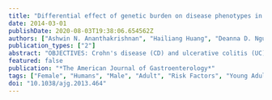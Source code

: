 ```yaml
---
title: "Differential effect of genetic burden on disease phenotypes in Crohn's disease and ulcerative colitis: analysis of a North American cohort"
date: 2014-03-01
publishDate: 2020-08-03T19:38:06.654562Z
authors: ["Ashwin N. Ananthakrishnan", "Hailiang Huang", "Deanna D. Nguyen", "Jenny Sauk", "Vijay Yajnik", "Ramnik J. Xavier"]
publication_types: ["2"]
abstract: "OBJECTIVES: Crohn's disease (CD) and ulcerative colitis (UC) are chronic immunologically mediated diseases with a progressive relapsing remitting course. There is considerable heterogeneity in disease course and accurate prediction of natural history has been challenging. The phenotypic implication of increasing genetic predisposition to CD or UC is unknown. METHODS: The data source for our study was a prospective cohort of CD and UC patients recruited from a tertiary referral center. All patients underwent genotyping on the Illumina Immunochip. A genetic risk score (GRS) incorporating strength of association (log odds ratio) and allele dose for each of the 163 inflammatory bowel disease (IBD) risk loci was calculated and phenotypic associations examined across GRS quartiles. RESULTS: Our study cohort included 1,105 patients (697 CD, 408 UC). Increasing genetic burden was associated with earlier age of diagnosis of CD (Ptrend=0.008). Patients in the highest GRS quartile were likely to develop disease 5 years earlier than those in the lowest quartile. Increasing genetic burden was also associated with ileal involvement in CD (Ptrend textless0.0001). The effect of genetic burden was independent of the NOD2 locus and was stronger among those with no NOD2 variants, and in never smokers. UC patients with an involved first-degree relative had a higher genetic burden, but GRS was not associated with disease phenotype in UC. CONCLUSIONS: Increasing genetic burden is associated with early age of diagnosis in CD, but not UC. The expanded panel of IBD risk loci explains only a fraction of variance of disease phenotype, suggesting limited clinical utility of genetics in predicting natural history."
featured: false
publication: "*The American Journal of Gastroenterology*"
tags: ["Female", "Humans", "Male", "Adult", "Risk Factors", "Young Adult", "Adolescent", "Colitis", "Ulcerative", "Crohn Disease", "Genetic Predisposition to Disease", "Genotype", "Phenotype", "Nod2 Signaling Adaptor Protein", "Risk Assessment", "North America", "Cohort Studies", "Prospective Studies"]
doi: "10.1038/ajg.2013.464"
---
```


